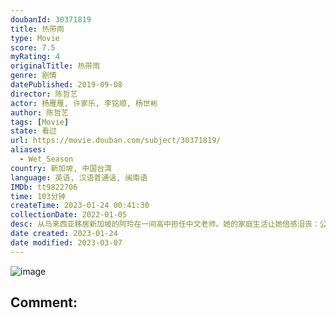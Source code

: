 ```yaml
---
doubanId: 30371819
title: 热带雨
type: Movie
score: 7.5
myRating: 4
originalTitle: 热带雨
genre: 剧情
datePublished: 2019-09-08
director: 陈哲艺
actor: 杨雁雁, 许家乐, 李铭顺, 杨世彬
author: 陈哲艺
tags: [Movie]
state: 看过
url: https://movie.douban.com/subject/30371819/
aliases:
  - Wet_Season
country: 新加坡, 中国台湾
language: 英语, 汉语普通话, 闽南语
IMDb: tt9822706
time: 103分钟
createTime: 2023-01-24 00:41:30
collectionDate: 2022-01-05
desc: 从马来西亚移居新加坡的阿玲在一间高中担任中文老师。她的家庭生活让她倍感沮丧：公公因为瘫痪无法说话，丈夫对她也日趋冷淡。夫妻二人多年来一直尝试怀孕，但情况一直没有得到好转，丈夫的不闻不问更让她感到孤独。...
date created: 2023-01-24
date modified: 2023-03-07
---
```


![image](p2573124645.jpg)

Comment:
---
